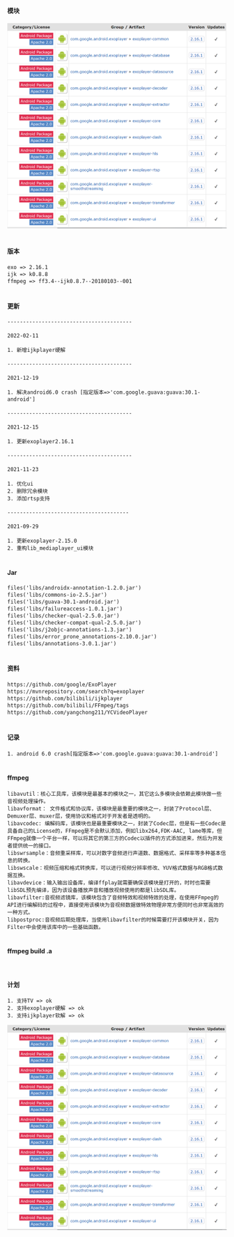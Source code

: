 #
#### 模块

![image](https://github.com/153437803/module_mediaplayer/blob/master/image/exoplayer.png )

#
####  版本
```
exo => 2.16.1
ijk => k0.8.8
ffmpeg => ff3.4--ijk0.8.7--20180103--001
```

#
#### 更新
```
----------------------------------------

2022-02-11

1. 新增ijkplayer硬解

----------------------------------------

2021-12-19

1. 解决android6.0 crash [指定版本=>'com.google.guava:guava:30.1-android']

----------------------------------------

2021-12-15

1. 更新exoplayer2.16.1

----------------------------------------

2021-11-23

1. 优化ui
2. 删除冗余模块
3. 添加rtsp支持

---------------------------------------

2021-09-29

1. 更新exoplayer-2.15.0
2. 重构lib_mediaplayer_ui模块
```

#
#### Jar
```
files('libs/androidx-annotation-1.2.0.jar')
files('libs/commons-io-2.5.jar')
files('libs/guava-30.1-android.jar')
files('libs/failureaccess-1.0.1.jar')
files('libs/checker-qual-2.5.0.jar')
files('libs/checker-compat-qual-2.5.0.jar')
files('libs/j2objc-annotations-1.3.jar')
files('libs/error_prone_annotations-2.10.0.jar')
files('libs/annotations-3.0.1.jar')
```

#
#### 资料
```
https://github.com/google/ExoPlayer
https://mvnrepository.com/search?q=exoplayer
https://github.com/bilibili/ijkplayer
https://github.com/bilibili/FFmpeg/tags
https://github.com/yangchong211/YCVideoPlayer
```

#
#### 记录
```
1. android 6.0 crash[指定版本=>'com.google.guava:guava:30.1-android']
```

#
#### ffmpeg
```
libavutil：核心工具库，该模块是最基本的模块之一，其它这么多模块会依赖此模块做一些音视频处理操作。
libavformat： 文件格式和协议库，该模块是最重要的模块之一，封装了Protocol层、Demuxer层、muxer层，使用协议和格式对于开发者是透明的。
libavcodec: 编解码库，该模块也是最重要模块之一，封装了Codec层，但是有一些Codec是具备自己的License的，FFmpeg是不会默认添加，例如libx264,FDK-AAC, lame等库，但FFmpeg就像一个平台一样，可以将其它的第三方的Codec以插件的方式添加进来，然后为开发者提供统一的接口。
libswrsample：音频重采样库，可以对数字音频进行声道数、数据格式、采样率等多种基本信息的转换。
libswscale：视频压缩和格式转换库，可以进行视频分辨率修改、YUV格式数据与RGB格式数据互换。
libavdevice：输入输出设备库，编译ffplay就需要确保该模块是打开的，时时也需要libSDL预先编译，因为该设备播放声音和播放视频使用的都是libSDL库。
libavfilter:音视频滤镜库，该模块包含了音频特效和视频特效的处理，在使用FFmpeg的API进行编解码的过程中，直接使用该模块为音视频数据做特效物理非常方便同时也非常高效的一种方式。
libpostproc:音视频后期处理库，当使用libavfilter的时候需要打开该模块开关，因为Filter中会使用该库中的一些基础函数。
```

#
#### ffmpeg build .a
```

```

#
####  计划
```
1. 支持TV => ok
2. 支持exoplayer硬解 => ok
3. 支持ijkplayer软解 => ok
```

![image](https://github.com/153437803/module_mediaplayer/blob/master/image/exoplayer.png )